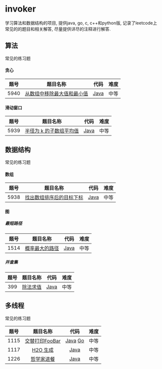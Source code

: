 # **invoker**
学习算法和数据结构的项目, 提供java, go, c, c++和python版, 记录了leetcode上常见的的题目和相关解答, 尽量提供详尽的注释进行解答.

## 算法
常见的练习题

#### 贪心

|题号|                                 题目名称                                   |                   代码                   |难度|
|:--:|:------------------------------------------------------------------------:|:---------------------------------------:|:--:|
|5940|[从数组中移除最大值和最小值](https://leetcode-cn.com/problems/removing-minimum-and-maximum-from-array/)|[Java]()| 中等 |

#### 滑动窗口

|题号|                                 题目名称                                   |                   代码                   |难度|
|:--:|:------------------------------------------------------------------------:|:---------------------------------------:|:--:|
|5939|[半径为 k 的子数组平均值](https://leetcode-cn.com/problems/k-radius-subarray-averages/)|[Java]()| 中等 |

## 数据结构
常见的练习题

#### 数组

|题号|                                 题目名称                                   |                   代码                   |难度|
|:--:|:------------------------------------------------------------------------:|:---------------------------------------:|:--:|
|5938|[找出数组排序后的目标下标](https://leetcode-cn.com/problems/find-target-indices-after-sorting-array/)|[Java]()| 中等 |
#### 图
##### 最短路径
  
|题号|                                 题目名称                                   |                   代码                   |难度|
|:--:|:------------------------------------------------------------------------:|:---------------------------------------:|:--:|
|1514|[概率最大的路径](https://leetcode-cn.com/problems/path-with-maximum-probability/)|[Java]()| 中等 |

##### 并查集
  
|题号|                                 题目名称                                   |                   代码                   |难度|
|:--:|:------------------------------------------------------------------------:|:---------------------------------------:|:--:|
|399|[除法求值](https://leetcode-cn.com/problems/evaluate-division/)|[Java]()| 中等 |

## 多线程
常见的练习题

|题号|                                 题目名称                                   |                   代码                   |难度|
|:--:|:------------------------------------------------------------------------:|:---------------------------------------:|:--:|
|1115|[交替打印FooBar](https://leetcode-cn.com/problems/print-foobar-alternately/)|[Java]() [Go]()| 中等 |
|1117|[H2O 生成](https://leetcode-cn.com/problems/building-h2o/)|[Java]()| 中等 |
|1226|[哲学家进餐](https://leetcode-cn.com/problems/the-dining-philosophers/)|[Java]()| 中等 |